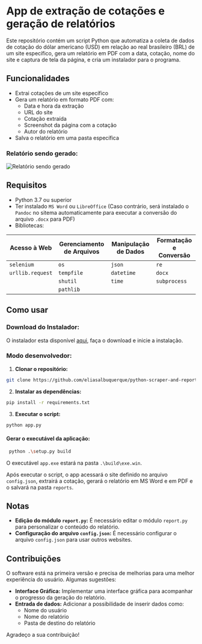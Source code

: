# App de extração de cotações e geração de relatórios

Este repositório contém um script Python que automatiza a coleta de dados de 
cotação do dólar americano (USD) em relação ao real brasileiro (BRL) de um site 
específico, gera um relatório em PDF com a data, cotação, nome do site e 
captura de tela da página, e cria um instalador para o programa.

## Funcionalidades

- Extrai cotações de um site específico
- Gera um relatório em formato PDF com:
    - Data e hora da extração
    - URL do site
    - Cotação extraída
    - Screenshot da página com a cotação
    - Autor do relatório
- Salva o relatório em uma pasta específica


### Relatório sendo gerado:

![Relatório sendo gerado](assets/relatorio-sendo-gerado.gif)

## Requisitos

- Python 3.7 ou superior
- Ter instalado `MS Word` ou `LibreOffice` (Caso contrário, será instalado o 
  `Pandoc` no sitema automaticamente para executar a conversão do arquivo 
  `.docx` para PDF)
- Bibliotecas:

| Acesso à Web     | Gerenciamento de Arquivos | Manipulação de Dados | Formatação e Conversão |
| ---------------- | ------------------------- | -------------------- | ---------------------- |
| `selenium`       | `os`                      | `json`               | `re`                   |
| `urllib.request` | `tempfile`                | `datetime`           | `docx`                 |
|                  | `shutil`                  | `time`               | `subprocess`           |
|                  | `pathlib`                 |                      |                        |

## Como usar

### Download do Instalador:

O instalador esta disponível 
[aqui](https://github.com/eliasalbuquerque/python-scraper-and-report-generator/tree/main/download), 
faça o download e inicie a instalação.

### Modo desenvolvedor:

1. **Clonar o repositório:**

```bash
git clone https://github.com/eliasalbuquerque/python-scraper-and-report-generator
```

2. **Instalar as dependências:**

```bash
pip install -r requirements.txt
```

3. **Executar o script:**

```bash
python app.py
```

#### Gerar o executável da aplicação:


```bash
 python .\setup.py build
```

O executável `app.exe` estará na pasta `.\build\exe.win`.

Após executar o script, o app acessará o site definido no arquivo `config.json`, 
extrairá a cotação, gerará o relatório em MS Word e em PDF e o salvará na pasta 
`reports`.

## Notas

- **Edição do módulo `report.py`:** É necessário editar o módulo `report.py` 
  para personalizar o conteúdo do relatório.
- **Configuração do arquivo `config.json`:** É necessário configurar o arquivo 
  `config.json` para usar outros websites.


## Contribuições

O software está na primeira versão e precisa de melhorias para uma melhor 
experiência do usuário. Algumas sugestões:

- **Interface Gráfica:** Implementar uma interface gráfica para acompanhar o 
  progresso da geração do relatório.
- **Entrada de dados:** Adicionar a possibilidade de inserir dados como:
    - Nome do usuário
    - Nome do relatório
    - Pasta de destino do relatório

Agradeço a sua contribuição! 
